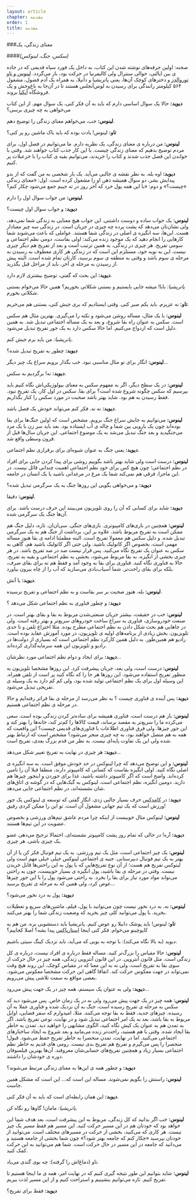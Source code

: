 ```yaml
---
layout: article
chapter: مقدمه
order: 1
title: مقدمه
---
```

###معنای زندگی، یک

####*(سکس، جنگ، لینوکس)*

صحنه: اولین جرقه‌های نوشته شدن این کتاب، به داخل یک فورد سیاه قدیمی که در جاده ی بین ایالتی، حوالی سنترال ولی کالیفرنیا در حرکت بود، باز می‌گردد. <abbr title="Linus Torvalds , Tove Torvalds ">لینوس و تاو توروالدز</abbr > و دخترهای کوچک آن‌ها، یعنی پاتریشیا و دانیلا، به همراه یک آدم فضول، مشغول ۵۶۴ کیلومتر رانندگی برای رسیدن به لوس‌آنجلس هستند تا در آن‌جا به باغ‌وحش و یک فروشگاه <abbr title="فروشگاه مشهور لوازم خانگی سوئدی">آیکیا</abbr> بروند. 

<div class="inside">

**دیوید:** حالا یک سوال اساسی دارم که باید به آن فکر کنی، یک سوال مهم. از این کتاب می‌خواهی به چه چیزی برسی؟

**لینوس:** خب، می‌خواهم معنای زندگی را توضیح دهم. 

**تاو:** لینوس! یادت بوده که باید باک  ماشین رو پر کنی؟

**لینوس:** من درباره ی معنای زندگی، یک نظریه دارم. ما می‌توانیم در فصل اول، برای مردم توضیح بدهیم که معنای زندگی چیست. با این کار جذب کتاب خواهند شد. وقتی با خواندن این فصل جذب شدند و کتاب را خریدند، می‌توانیم بقیه ی کتاب را با خزعبلات پر کنیم. 

**دیوید:** اوه بله. به نظر نقشه ی جالبی می‌آید. یک بار شخصی به من گفت که از بدو پیدایش بشر، دو سوال همیشه ذهن او را مشغول کرده است. اول: «معنای زندگی چیست؟» و دوم: «با این همه پول خرد که آخر روز در ته جیبم جمع می‌شود چکار کنم؟»

**لینوس:** من جواب سوال اول را دارم. 

**دیوید:** و جواب سوال اول چیست؟

**لینوس:** یک جواب ساده و دوست داشتنی. این جواب هیچ معنایی به زندگی شما نمی‌دهد، ولی نشان‌تان می‌دهد که پشت پرده چه چیزی در جریان است. در زندگی سه چیز معنادار هست. این‌ها، سه انگیزه ی اصلی در زندگی شما هستند. عواملی که باعث می‌شوند شما کارهایی را انجام دهید که یک موجود زنده می‌کند: اولی بقاست، دومی نظم اجتماعی و سومی تفریح. هر چیزی در زندگی، به همین ترتیب است و بعد از تفریح هم دیگر چیزی نیست. این به نوبه خود، مستلزم این است که در زندگی هر کاری معطوف به رسیدن به مرحله ی سوم باشد و وقتی به منطقه ی سوم برسید، کارتان تمام شده است. البته پیش از رسیدن به مرحله ی آخر، باید از مراحل قبل بگذرید.

**دیوید:** این بحث که گفتی‌، توضیح بیشتری لازم دارد.

*پاتریشیا:* بابا! میشه جایی بایستیم و بستنی شکلاتی بخوریم؟ همین حالا می‌خوام بستنی شکلاتی بخورم. 

**تاو:** نه عزیزم. باید یکم صبر کنی. وقتی ایستادیم که بری جیش کنی، بستنی هم می‌خریم.

**لینوس:** با یک مثال، مساله روشن می‌شود و نکته را می‌گیری. بهترین مثال هم سکس است. سکس به عنوان راه بقا شروع، و بعد به یک مساله اجتماعی تبدیل شد. به همین دلیل است که ازدواج می‌کنیم. اما حالا سکس دارد به یک جور تفریح تبدیل می‌شود. 

*پاتریشیا:* من باید برم جیش کنم.

**دیوید:** چطور به تفریح تبدیل شده؟

**لینوس:** انگار برای تو مثال مناسبی نبود. خب بگذار برویم سراغ یک چیز دیگر...

**دیوید:** نه! برگردیم به سکس.

**لینوس:** در یک سطح دیگر، اگر به مفهوم سکس به معنای بیولوژیکی‌اش نگاه کنیم باید بپرسیم که سکس چگونه شروع شده است؟ برای بقا. سکس در اول کار، یک تفریح نبود. فقط رسیدن به هم بود. شاید بهتر باشد صحبت در مورد سکس را کنار بگذاریم. 

**دیوید:** نه نه. فکر کنم می‌تواند خودش یک فصل باشد.

**لینوس:** می‌توانیم به جایش سراغ جنگ برویم. مشخص است که اولین جنگ‌ها برای بقا بوده‌اند چون یک یارویی بین شما و چاله ی آب ایستاده بود. بعد باید سر زن با یک مرد می‌جنگیدید و بعد جنگ تبدیل می‌شد به یک موضوع اجتماعی. این جریان سال‌ها قبل از قرون وسطی واقع شد. 

**دیوید:** یعنی جنگ به عنوان شیوه‌ای برای برقراری نظم اجتماعی.

**لینوس:** درست است ولی شاید بهتر باشد بگوییم روشی برای پیدا کردن جایی برای افراد در نظم اجتماعی؛ چون هیچ کس برای خودِ نظم اجتماعی اهمیت چندانی قائل نیست. در این ماجرا، فرقی هم نمی‌کند شما یک مرغ در مرغدانی باشید یا یک انسان در جامعه. 

**دیوید:** و می‌خواهی بگویی این روزها جنگ به یک سرگرمی تبدیل شده؟

**لینوس:** دقیقا.

**دیوید:** شاید برای کسانی که آن را روی تلویزیون می‌بینند این حرف درست باشد. برای آن‌ها جنگ یک سرگرمی شده. 

**لینوس:** همچنین در بازی‌های کامپیوتری. بازی‌های جنگی. سی‌ان‌ان. تازه، دلیل جنگ هم ممکن است به تفریح مربوط باشد. علاوه بر این، برداشت از جنگ هم به یک سرگرمی تبدیل شده. و دلیل سکس هم معمولا تفریح است. البته مطمئنا ادامه ی بقا هنوز مساله مهمی است، بخصوص اگر کاتولیک باشید. ولی حتی اگر کاتولیک باشید هم، گاهی به سکس به عنوان یک تفریح نگاه می‌کنید. پس قرار نیست صد در صد تفریح باشد. در هر چیزی بخشی از انگیزه، به بقا مربوط می‌شود، بخشی به نظم اجتماعی و بقیه به تفریح. حالا به فناوری نگاه کنید. فناوری برای بقا به وجود آمد و فقط هم نه برای بقای صرف، بلکه برای بقای راحت‌تر. شما آسیاب‌بادی می‌سازید که آب را از چاه بیرون بیاورد. 

**دیوید:** یا آتش.

**لینوس:** بله. هنوز صحبت بر سر بقاست و به نظم اجتماعی و تفریح نرسیده. 

**دیوید:** و چطور فناوری به نظم اجتماعی شکل می‌دهد ؟

**لینوس:** خب در حقیقت، بیشتر جریان صنعتی‌شدن مربوط به بقا و بقای بهتر است. در صنعت خودروسازی، فناوری به سراغ ساخت خودروهای سریع‌تر و بهتر رفته است. ولی در جاهایی هم بحث شکل دادن به نظم اجتماعی مطرح بوده. مثلا اختراع تلفن و تا حدی تلویزیون. بخش زیادی از برنامه‌های اولیه ی تلویزیون، در مورد آموزش‌ عقاید بوده است. رادیو هم همین‌طور. به دلیل همین کارکرد نظم اجتماعی است که بسیاری از دولت‌ها در رادیو و تلویزیون  این همه سرمایه‌گذاری کرده‌اند. 

**دیوید:** برای ایجاد و دوام نظم اجتماعی مورد نظرشان...

**لینوس:** درست است، ولی بعد، جریان پیشرفت کرد. این روزها مشخصا تلویزیون به منظور تفریح استفاده می‌شود. این روزها هر جا را که نگاه کنید پر است از تلفن همراه. این وسیله اول برای یک نظم اجتماعی تولید شده بود، ولی کم کم دارد به یک وسیله ی تفریحی تبدیل می‌شود. 

**دیوید:** پس آینده ی فناوری چیست ؟ به نظر می‌رسد از مرحله ی بقا فراتر رفته‌ایم و حالا در مرحله ی نظم اجتماعی هستیم.

**لینوس:** باز هم درست است. فناوری همیشه برای ساده‌تر کردن زندگی بوده است. سعی می‌کرده ما را سریع‌تر به مقصد برساند، قیمت کالاها را کم‌تر کند، خانه‌ها را بهتر کند و این جور چیزها. ولی فرق فناوری اطلاعات با فناوری‌های قدیمی چیست؟ این واقعیت که همه به هم متصل خواهند بود، به چه چیزی منجر می‌شود؟ مشخص است که ارتباط بهتر شده ولی این یک تفاوت پایه‌ای نیست. به نظر من قدم بزرگ بعدی، تفریح است. 

**دیوید:** هر چیزی در نهایت به تفریح تغییر شکل می‌دهد...

**لینوس:** و این توضیح می‌دهد که چرا لینوکس در حد خودش موفق است. به سه انگیزه ی اصلی نگاه کنید. اولی انگیزه بقاست که کسانی که کامپیوتر دارند، منطقا قبلا آن را تامین کرده‌اند. واضح است که اگر کامپیوتر داشته باشید، غذا برای خوردن و اینجور چیزها هم دارید. دومین انگیزه، نظم اجتماعی است. لینوکس به گیک‌هایی که در گوشه ی اتاق‌های شان نشسته‌اند، در نظم اجتماعی جایی می‌دهد. 

**دیوید:** در <abbr title="COMDEX بعد از سبیت بزرگترین نمایشگاه کامپیوتری بود که تا سال ۲۰۰۳ هر ساله در لاس‌وگاس برگزار می‌شد.">کامدکس</abbr > حرف بسیار جالبی زدی. انگار گفتی که توسعه ی لینوکس یک جور ورزش است که یک تیم جهانی مشغول آن است. تو این را ممکن کردی رفیق!

**لینوس:** لینوکس مثال خوبیست از اینکه چرا مردم عاشق تیم‌های ورزشی و بخصوص عضویت در این تیم‌ها هستند. 

**دیوید:** آره!‌ در حالی که تمام روز پشت کامپیوتر نشسته‌ای، احتمالا ترجیح می‌دهی عضو یک چیزی باشی. هر چیزی. 

**لینوس:** یک چیز اجتماعی است، مثل یک تیم ورزشی. به یک تیم فوتبال فکر کن یا از آن بهتر به یک تیم فوتبال دبیرستانی. جنبه ی اجتماعی لینوکس خیلی خیلی مهم است ولی لینوکس تفریح هم هست؛ از آن نوع تفریح‌هایی که با پول به این راحتی‌ها قابل خریدن نیست. وقتی در مرحله ی بقا باشید، پول انگیزه ی بسیار خوبیست، چون به راحتی می‌تواند مواد مورد نیاز برای بقا را بخرد. به راحتی می‌شود پول را با این جور چیزها عوض کرد، ولی همین که به مرحله ی تفریح برسید...

**دیوید:** پول به درد نخور می‌شود؟

**لینوس:** نه. به درد نخور نیست چون می‌توانید با پول، فیلم، ماشین‌های سریع و تعطیلات بخرید. با پول می‌توانید کلی چیز بخرید که وضعیت زندگی شما را بهتر می‌کنند. 

**تاو:** لینوس! باید پوشک دانیلا رو عوض کنیم. پاتریشیا باید دستشویی بره. من هم یه کاپوچینو می‌خوام. فکر کنی اینجا <abbr title="یک فروشگاه زنجیره‌ای قهوه">استارباکس</abbr > پیدا بشه؟ اصلا کجاییم؟ 

دیوید (به بالا نگاه می‌کند): با توجه به بویی که می‌آید، باید نزدیک کینگ سیتی باشیم. 

**لینوس:** حالا مقیاس را بزرگ‌تر کنید. مساله فقط درباره ی افراد نیست،‌ درباره ی کل زندگی است. مثل قانون آنتروپی. در این قانون آنتروپی زندگی، همه چیز در حال حرکت از سوی بقا به تفریح است، ولی نه به این معنا که در مقیاس کوچک، این روند هیچ وقت نمی‌تواند در جهت معکوس حرکت کند. اتفاقا گاهی این حرکت مشخصا معکوس می‌شود. بعضی مواقع به سمت تلاشی پیش می‌رویم.

**دیوید:** ولی به عنوان یک سیستم، همه چیز در یک جهت پیش می‌رود...

**لینوس:** همه چیز در یک جهت پیش می‌رود ولی نه در یک زمان خاص. پس می‌شود دید که سکس به مرحله ی تفریح رسیده است، جنگ به آن نزدیک شده و فناوری عملا به آن رسیده. چیزهای جدید، فقط به بقا توجه می‌کنند. مثلا، امیدوارم که سفر فضایی، اوایل مربوط به بقا باشد، بعد به یک امر اجتماعی تبدیل شود و در نهایت، نوعی تفریح باشد. اگر به تمدن هم به عنوان یک کیش نگاه کنید، الگوی مشابهی را خواهید دید. تمدن به خاطر بقا ایجاد شده. وقتی با هم هستید، راحت‌تر زنده می‌مانید و بعد شروع به ایجاد ساختارهای اجتماعی می‌کنید. اما در نهایت، تمدن منحصرا به خاطر تفریح حفظ می‌شود. قبول! منحصرا را پس می‌گیرم و تفریح هم تفریح بدی نیست. رومی های قدیم به خاطر نظم اجتماعی بسیار زیاد و همچنین تفریح‌های حسابی‌شان معروفند. آن‌ها بهترین فیلسوفان دوره ی خودشان را داشتند. 

**دیوید:** و چطور همه ی این‌ها به معنای زندگی مرتبط می‌شوند؟

**لینوس:** راستش را بگویم نمی‌شوند. مساله این است که... این است که مشکل همین جاست.

**دیوید:** این همان رابطه‌ای است که باید به آن فکر کنی. 

*پاتریشیا:* مامان! گاوها رو نگاه کن.

**لینوس:** خب اگر بدانید که کل زندگی، مربوط به این پیشرفت است، بعد هدف شما این خواهد بود که خودتان هم در این مسیر حرکت کنید. این مسیر هم فقط مسیر یک چیز نیست. هر کاری که می‌کنید، بخشی از حرکت در مسیرهای مختلف است. می‌توانید از خودتان بپرسید «چکار کنم که جامعه بهتر شود؟» چون شما بخشی از جامعه هستید و می‌‌دانید که جامعه در این مسیر در حال حرکت است. شما هم می‌توانید به این حرکت کمک کنید. 

تاو (دماغ‌اش را گرفته): چه بوی گندی می‌یاد.

**لینوس:** شاید بتوانیم این طور نتیجه گیری کنیم که در نهایت امر، همه ی ما اینجا هستیم تا تفریح کنیم. تازه می‌توانیم بنشینیم و استراحت کنیم و از این مسیر لذت ببریم. 

**دیوید:** فقط برای تفریح؟

</div >
